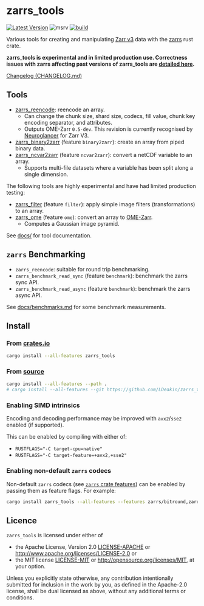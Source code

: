 # zarrs_tools 

[![Latest Version](https://img.shields.io/crates/v/zarrs_tools.svg)](https://crates.io/crates/zarrs_tools)
![msrv](https://img.shields.io/crates/msrv/zarrs_tools)
[![build](https://github.com/LDeakin/zarrs_tools/actions/workflows/ci.yml/badge.svg)](https://github.com/LDeakin/zarrs_tools/actions/workflows/ci.yml)

Various tools for creating and manipulating [Zarr v3](https://zarr.dev) data with the [zarrs](https://github.com/LDeakin/zarrs) rust crate.

**zarrs_tools is experimental and in limited production use. Correctness issues with zarrs affecting past versions of zarrs_tools are [detailed here](https://docs.rs/zarrs/latest/zarrs/#correctness-issues-with-past-versions).**

[Changelog (CHANGELOG.md)](https://github.com/LDeakin/zarrs_tools/blob/main/CHANGELOG.md)

## Tools
- [zarrs_reencode](https://github.com/LDeakin/zarrs_tools/blob/main/docs/zarrs_reencode.md): reencode an array.
  - Can change the chunk size, shard size, codecs, fill value, chunk key encoding separator, and attributes.
  - Outputs OME-Zarr `0.5-dev`. This revision is currently recognised by [Neuroglancer](https://github.com/google/neuroglancer) for Zarr V3.
- [zarrs_binary2zarr](https://github.com/LDeakin/zarrs_tools/blob/main/docs/zarrs_binary2zarr.md) (feature `binary2zarr`): create an array from piped binary data.
- [zarrs_ncvar2zarr](https://github.com/LDeakin/zarrs_tools/blob/main/docs/zarrs_ncvar2zarr.md) (feature `ncvar2zarr`): convert a netCDF variable to an array.
  - Supports multi-file datasets where a variable has been split along a single dimension.

The following tools are highly experimental and have had limited production testing:

- [zarrs_filter](https://github.com/LDeakin/zarrs_tools/blob/main/docs/zarrs_filter.md) (feature `filter`): apply simple image filters (transformations) to an array.
- [zarrs_ome](https://github.com/LDeakin/zarrs_tools/blob/main/docs/zarrs_ome.md) (feature `ome`): convert an array to [OME-Zarr](https://ngff.openmicroscopy.org/latest/index.html).
  - Computes a Gaussian image pyramid.

See [docs/](https://github.com/LDeakin/zarrs_tools/blob/main/docs/) for tool documentation.

## `zarrs` Benchmarking
- `zarrs_reencode`: suitable for round trip benchmarking.
- `zarrs_benchmark_read_sync` (feature `benchmark`): benchmark the zarrs sync API.
- `zarrs_benchmark_read_async` (feature `benchmark`): benchmark the zarrs async API.

See [docs/benchmarks.md](https://github.com/LDeakin/zarrs_tools/blob/main/docs/benchmarks.md) for some benchmark measurements.

## Install

### From [crates.io](https://crates.io/crates/zarrs_tools)
```bash
cargo install --all-features zarrs_tools
```

### From [source](https://github.com/LDeakin/zarrs_tools)
```bash
cargo install --all-features --path .
# cargo install --all-features --git https://github.com/LDeakin/zarrs_tools
```

### Enabling SIMD intrinsics
Encoding and decoding performance may be improved with `avx2`/`sse2` enabled (if supported).

This can be enabled by compiling with either of:
 - `RUSTFLAGS="-C target-cpu=native"`
 - `RUSTFLAGS="-C target-feature=+avx2,+sse2"`

### Enabling non-default `zarrs` codecs
Non-default `zarrs` codecs (see [`zarrs` crate features](https://docs.rs/zarrs/latest/zarrs/#crate-features)) can be enabled by passing them as feature flags.
For example:
```bash
cargo install zarrs_tools --all-features --features zarrs/bitround,zarrs/zfp,zarrs/bz2,zarrs/pcodec
```

## Licence
`zarrs_tools` is licensed under either of
 - the Apache License, Version 2.0 [LICENSE-APACHE](./LICENCE-APACHE) or <http://www.apache.org/licenses/LICENSE-2.0> or
 - the MIT license [LICENSE-MIT](./LICENCE-MIT) or <http://opensource.org/licenses/MIT>, at your option.

Unless you explicitly state otherwise, any contribution intentionally submitted for inclusion in the work by you, as defined in the Apache-2.0 license, shall be dual licensed as above, without any additional terms or conditions.
